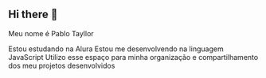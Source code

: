 ## Hi there 👋

<!--
**PabloTayllor/PabloTayllor** is a ✨ _special_ ✨ repository because its `README.md` (this file) appears on your GitHub profile.

Here are some ideas to get you started:

- 🔭 I’m currently working on ...
- 🌱 I’m currently learning ...
- 👯 I’m looking to collaborate on ...
- 🤔 I’m looking for help with ...
- 💬 Ask me about ...
- 📫 How to reach me: ...
- 😄 Pronouns: ...
- ⚡ Fun fact: ...
-->
Meu nome é Pablo Tayllor

Estou estudando na Alura
Estou me desenvolvendo na linguagem JavaScript
Utilizo esse espaço para minha organização e compartilhamento dos meu projetos desenvolvidos

